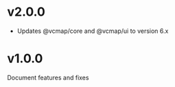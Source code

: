 # v2.0.0

- Updates @vcmap/core and @vcmap/ui to version 6.x

# v1.0.0

Document features and fixes
